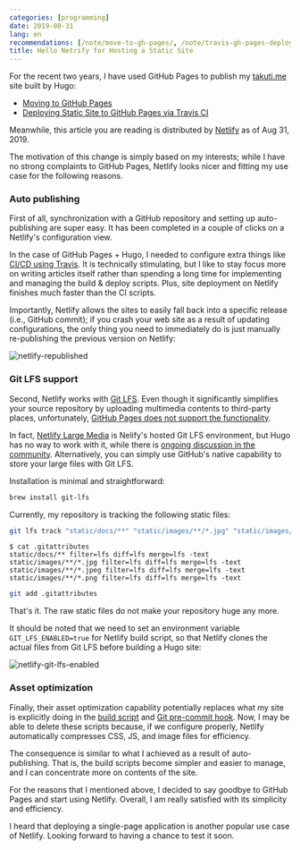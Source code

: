 ```yaml
---
categories: [programming]
date: 2019-08-31
lang: en
recommendations: [/note/move-to-gh-pages/, /note/travis-gh-pages-deployment/, /note/hugo-markdown-and-mathjax/]
title: Hello Netrify for Hosting a Static Site
---
```


For the recent two years, I have used GitHub Pages to publish my [takuti.me](/) site built by Hugo:

- [Moving to GitHub Pages](/note/move-to-gh-pages)
- [Deploying Static Site to GitHub Pages via Travis CI](/note/travis-gh-pages-deployment)

Meanwhile, this article you are reading is distributed by [Netlify](https://netlify.com) as of Aug 31, 2019.

The motivation of this change is simply based on my interests; while I have no strong complaints to GitHub Pages, Netlify looks nicer and fitting my use case for the following reasons.

### Auto publishing

First of all, synchronization with a GitHub repository and setting up auto-publishing are super easy. It has been completed in a couple of clicks on a Netlify's configuration view.

In the case of GitHub Pages + Hugo, I needed to configure extra things like [CI/CD using Travis](/note/travis-gh-pages-deployment). It is technically stimulating, but I like to stay focus more on writing articles itself rather than spending a long time for implementing and managing the build & deploy scripts. Plus, site deployment on Netlify finishes much faster than the CI scripts.

Importantly, Netlify allows the sites to easily fall back into a specific release (i.e., GitHub commit); if you crash your web site as a result of updating configurations, the only thing you need to immediately do is just manually re-publishing the previous version on Netlify:

![netlify-republished](/images/hello-netlify/netlify-republished.png)

### Git LFS support

Second, Netlify works with [Git LFS](https://git-lfs.github.com). Even though it significantly simplifies your source repository by uploading multimedia contents to third-party places, unfortunately, [GitHub Pages does not support the functionality](https://github.com/git-lfs/git-lfs/issues/3498). 

In fact, [Netlify Large Media](https://www.netlify.com/docs/large-media/) is Nelify's hosted Git LFS environment, but Hugo has no way to work with it, while there is [ongoing discussion in the community](https://github.com/gohugoio/hugo/issues/5749). Alternatively, you can simply use GitHub's native capability to store your large files with Git LFS.

Installation is minimal and straightforward:

```sh
brew install git-lfs
```

Currently, my repository is tracking the following static files:

```sh
git lfs track "static/docs/**" "static/images/**/*.jpg" "static/images/**/*.jpeg" "static/images/**/*.png"
```

```
$ cat .gitattributes
static/docs/** filter=lfs diff=lfs merge=lfs -text
static/images/**/*.jpg filter=lfs diff=lfs merge=lfs -text
static/images/**/*.jpeg filter=lfs diff=lfs merge=lfs -text
static/images/**/*.png filter=lfs diff=lfs merge=lfs -text
```

```sh
git add .gitattributes
```

That's it. The raw static files do not make your repository huge any more.  

It should be noted that we need to set an environment variable `GIT_LFS_ENABLED=true` for Netlify build script, so that Netlify clones the actual files from Git LFS before building a Hugo site:

![netlify-git-lfs-enabled](/images/hello-netlify/netlify-git-lfs-enabled.png)

### Asset optimization

Finally, their asset optimization capability potentially replaces what my site is explicitly doing in the [build script](https://github.com/takuti/takuti.me/blob/a17154d08254e0d70056becff59f5507e711f814/gulpfile.js#L18) and [Git pre-commit hook](https://github.com/takuti/takuti.me/blob/535d3bc828c6deea280df826a4588edca364cbe4/scripts/imagemin.js). Now, I may be able to delete these scripts because, if we configure properly, Netlify automatically compresses CSS, JS, and image files for efficiency.

The consequence is similar to what I achieved as a result of auto-publishing. That is, the build scripts become simpler and easier to manage, and I can concentrate more on contents of the site.

For the reasons that I mentioned above, I decided to say goodbye to GitHub Pages and start using Netlify. Overall, I am really satisfied with its simplicity and efficiency. 

I heard that deploying a single-page application is another popular use case of Netlify. Looking forward to having a chance to test it soon.